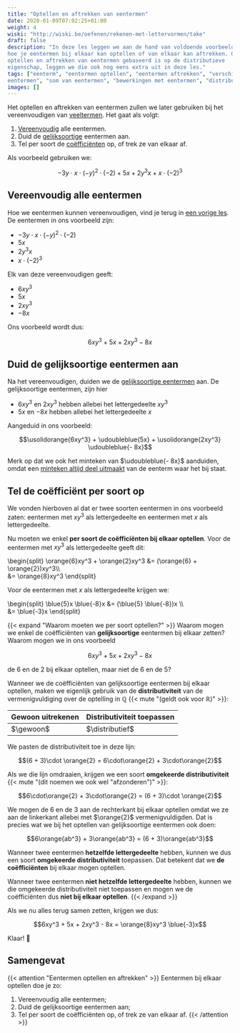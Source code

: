 ```yaml
---
title: "Optellen en aftrekken van eentermen"
date: 2020-01-09T07:02:25+01:00
weight: 4
wiski: "http://wiski.be/oefenen/rekenen-met-lettervormen/take"
draft: false
description: "In deze les leggen we aan de hand van voldoende voorbeelden uit
hoe je eentermen bij elkaar kan optellen of van elkaar kan aftrekken. Omdat het
optellen en aftrekken van eentermen gebaseerd is op de distributieve
eigenschap, leggen we die ook nog eens extra uit in deze les."
tags: ["eenterm", "eentermen optellen", "eentermen aftrekken", "verschil van
eentermen", "som van eentermen", "bewerkingen met eentermen", "distributiviteit"]
images: []
---
```


Het optellen en aftrekken van eentermen zullen we later gebruiken bij het
vereenvoudigen van [veeltermen](../veeltermen). Het gaat als volgt:

1. [Vereenvoudig](vereenvoudigen) alle eentermen.
2. Duid de [gelijksoortige](eenterm#gelijksoortige-eentermen) eentermen aan.
3. Tel per soort de [coëfficiënten](eenterm#coëfficiënt-en-lettergedeelte)
   op, of trek ze van elkaar af.

Als voorbeeld gebruiken we:

$$-3y\cdot x\cdot(-y)^2\cdot (-2) + 5x + 2y^3x + x\cdot (-2)^3$$

## Vereenvoudig alle eentermen

Hoe we eentermen kunnen vereenvoudigen, vind je terug in [een vorige
les](vereenvoudigen). De eentermen in ons voorbeeld zijn:

-   $-3y\cdot x\cdot(-y)^2\cdot (-2)$
-   $5x$
-   $2y^3x$
-   $x\cdot (-2)^3$

Elk van deze vereenvoudigen geeft:

-   $6xy^3$
-   $5x$
-   $2xy^3$
-   $-8x$

Ons voorbeeld wordt dus:

$$6xy^3 + 5x + 2xy^3 - 8x$$

## Duid de gelijksoortige eentermen aan

Na het vereenvoudigen, duiden we de [gelijksoortige
eentermen](eenterm/#gelijksoortige-eentermen) aan. De gelijksoortige
eentermen, zijn hier

-   $6xy^3$ en $2xy^3$ hebben allebei het lettergedeelte $xy^3$
-   $5x$ en $-8x$ hebben allebei het lettergedeelte $x$

Aangeduid in ons voorbeeld:

$$\usolidorange{6xy^3} + \udoubleblue{5x} + \usolidorange{2xy^3} \udoubleblue{- 8x}$$

Merk op dat we ook het minteken van $\udoubleblue{- 8x}$ aanduiden, omdat een
[minteken altijd deel uitmaakt](eenterm/#coëfficiënt-en-lettergedeelte) van
de eenterm waar het bij staat.

## Tel de coëfficiënt per soort op

We vonden hierboven al dat er twee soorten eentermen in ons voorbeeld zaten:
eentermen met $xy^3$ als lettergedeelte en eentermen met $x$ als
lettergedeelte.

Nu moeten we enkel **per soort de coëfficiënten bij elkaar optellen**. Voor de
eentermen met $xy^3$ als lettergedeelte geeft dit:

\begin{split}
\orange{6}xy^3 + \orange{2}xy^3 &= (\orange{6} + \orange{2})xy^3\\\\\
&= \orange{8}xy^3
\end{split}

Voor de eentermen met $x$ als lettergedeelte krijgen we:

\begin{split}
\blue{5}x \blue{-8}x &= (\blue{5} \blue{-8})x \\\\\
&= \blue{-3}x
\end{split}

{{< expand "Waarom moeten we per soort optellen?" >}}
Waarom mogen we enkel de coëfficiënten van **gelijksoortige** eentermen bij
elkaar zetten? Waarom mogen we in ons voorbeeld

$$6xy^3 + 5x + 2xy^3 - 8x$$

de $6$ en de $2$ bij elkaar optellen, maar niet de $6$ en de $5$?

Wanneer we de coëfficiënten van gelijksoortige eentermen bij elkaar optellen,
maken we eigenlijk gebruik van de **distributiviteit** van de vermenigvuldiging
over de optelling in $\mathbb{Q}$ {{< mute "(geldt ook voor $\mathbb{R}$)" >}}:

$$
\newcommand{\gewoon}{
\begin{split}
    (6 + 3)\cdot 2 &= (9) \cdot 2\\\\\
                   &= 18
\end{split}
}
\newcommand{\distributief}{
\begin{split}
    (6 + 3)\cdot \orange{2} &= 6\cdot\orange{2} + 3\cdot\orange{2}\\\\\
                            &=12 + 6\\\\\
                            &= 18
\end{split}
}
$$

| Gewoon uitrekenen | Distributiviteit toepassen |
| ----------------- | -------------------------- |
| $\gewoon$         | $\distributief$            |

We pasten de distributiviteit toe in deze lijn:

$$(6 + 3)\cdot \orange{2} = 6\cdot\orange{2} + 3\cdot\orange{2}$$

Als we die lijn omdraaien, krijgen we een soort **omgekeerde
distributiviteit** {{< mute "(dit noemen we ook wel \"afzonderen\")" >}}:

$$6\cdot\orange{2} + 3\cdot\orange{2} = (6 + 3)\cdot \orange{2}$$

We mogen de $6$ en de $3$ aan de rechterkant bij elkaar optellen omdat we ze
aan de linkerkant allebei met $\orange{2}$ vermenigvuldigden. Dat is precies
wat we bij het optellen van gelijksoortige eentermen ook doen:

$$6\orange{ab^3} + 3\orange{ab^3} = (6 + 3)\orange{ab^3}$$

Wanneer twee eentermen **hetzelfde lettergedeelte** hebben, kunnen we dus een
soort **omgekeerde distributiviteit** toepassen. Dat betekent dat we **de
coëfficiënten** bij elkaar mogen optellen.

Wanneer twee eentermen **niet hetzelfde lettergedeelte** hebben, kunnen we die
omgekeerde distributiviteit niet toepassen en mogen we de coëfficiënten dus
**niet bij elkaar optellen**.
{{< /expand >}}

Als we nu alles terug samen zetten, krijgen we dus:

$$6xy^3 + 5x + 2xy^3 - 8x = \orange{8}xy^3 \blue{-3}x$$

Klaar! :tada:

## Samengevat

{{< attention "Eentermen optellen en aftrekken" >}}
Eentermen bij elkaar optellen doe je zo:

1. Vereenvoudig alle eentermen;
2. Duid de gelijksoortige eentermen aan;
3. Tel per soort de coëfficiënten op, of trek ze van elkaar af.
   {{< /attention >}}

